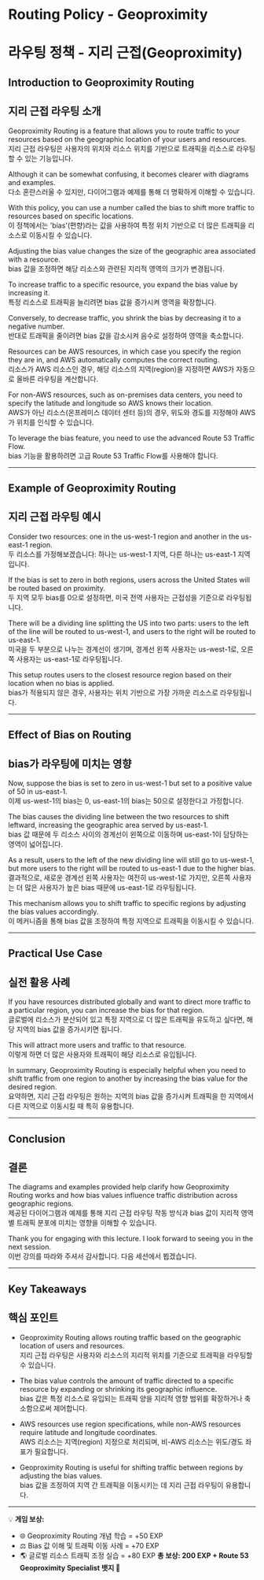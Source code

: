 # Routing Policy - Geoproximity  
# 라우팅 정책 - 지리 근접(Geoproximity)  

## Introduction to Geoproximity Routing  
## 지리 근접 라우팅 소개  

Geoproximity Routing is a feature that allows you to route traffic to your resources based on the geographic location of your users and resources.  
지리 근접 라우팅은 사용자의 위치와 리소스 위치를 기반으로 트래픽을 리소스로 라우팅할 수 있는 기능입니다.  

Although it can be somewhat confusing, it becomes clearer with diagrams and examples.  
다소 혼란스러울 수 있지만, 다이어그램과 예제를 통해 더 명확하게 이해할 수 있습니다.  

With this policy, you can use a number called the bias to shift more traffic to resources based on specific locations.  
이 정책에서는 'bias'(편향)라는 값을 사용하여 특정 위치 기반으로 더 많은 트래픽을 리소스로 이동시킬 수 있습니다.  

Adjusting the bias value changes the size of the geographic area associated with a resource.  
bias 값을 조정하면 해당 리소스와 관련된 지리적 영역의 크기가 변경됩니다.  

To increase traffic to a specific resource, you expand the bias value by increasing it.  
특정 리소스로 트래픽을 늘리려면 bias 값을 증가시켜 영역을 확장합니다.  

Conversely, to decrease traffic, you shrink the bias by decreasing it to a negative number.  
반대로 트래픽을 줄이려면 bias 값을 감소시켜 음수로 설정하여 영역을 축소합니다.  

Resources can be AWS resources, in which case you specify the region they are in, and AWS automatically computes the correct routing.  
리소스가 AWS 리소스인 경우, 해당 리소스의 지역(region)을 지정하면 AWS가 자동으로 올바른 라우팅을 계산합니다.  

For non-AWS resources, such as on-premises data centers, you need to specify the latitude and longitude so AWS knows their location.  
AWS가 아닌 리소스(온프레미스 데이터 센터 등)의 경우, 위도와 경도를 지정해야 AWS가 위치를 인식할 수 있습니다.  

To leverage the bias feature, you need to use the advanced Route 53 Traffic Flow.  
bias 기능을 활용하려면 고급 Route 53 Traffic Flow를 사용해야 합니다.  

---

## Example of Geoproximity Routing  
## 지리 근접 라우팅 예시  

Consider two resources: one in the us-west-1 region and another in the us-east-1 region.  
두 리소스를 가정해보겠습니다: 하나는 us-west-1 지역, 다른 하나는 us-east-1 지역입니다.  

If the bias is set to zero in both regions, users across the United States will be routed based on proximity.  
두 지역 모두 bias를 0으로 설정하면, 미국 전역 사용자는 근접성을 기준으로 라우팅됩니다.  

There will be a dividing line splitting the US into two parts: users to the left of the line will be routed to us-west-1, and users to the right will be routed to us-east-1.  
미국을 두 부분으로 나누는 경계선이 생기며, 경계선 왼쪽 사용자는 us-west-1로, 오른쪽 사용자는 us-east-1로 라우팅됩니다.  

This setup routes users to the closest resource region based on their location when no bias is applied.  
bias가 적용되지 않은 경우, 사용자는 위치 기반으로 가장 가까운 리소스로 라우팅됩니다.  

---

## Effect of Bias on Routing  
## bias가 라우팅에 미치는 영향  

Now, suppose the bias is set to zero in us-west-1 but set to a positive value of 50 in us-east-1.  
이제 us-west-1의 bias는 0, us-east-1의 bias는 50으로 설정한다고 가정합니다.  

The bias causes the dividing line between the two resources to shift leftward, increasing the geographic area served by us-east-1.  
bias 값 때문에 두 리소스 사이의 경계선이 왼쪽으로 이동하며 us-east-1이 담당하는 영역이 넓어집니다.  

As a result, users to the left of the new dividing line will still go to us-west-1, but more users to the right will be routed to us-east-1 due to the higher bias.  
결과적으로, 새로운 경계선 왼쪽 사용자는 여전히 us-west-1로 가지만, 오른쪽 사용자는 더 많은 사용자가 높은 bias 때문에 us-east-1로 라우팅됩니다.  

This mechanism allows you to shift traffic to specific regions by adjusting the bias values accordingly.  
이 메커니즘을 통해 bias 값을 조정하여 특정 지역으로 트래픽을 이동시킬 수 있습니다.  

---

## Practical Use Case  
## 실전 활용 사례  

If you have resources distributed globally and want to direct more traffic to a particular region, you can increase the bias for that region.  
글로벌에 리소스가 분산되어 있고 특정 지역으로 더 많은 트래픽을 유도하고 싶다면, 해당 지역의 bias 값을 증가시키면 됩니다.  

This will attract more users and traffic to that resource.  
이렇게 하면 더 많은 사용자와 트래픽이 해당 리소스로 유입됩니다.  

In summary, Geoproximity Routing is especially helpful when you need to shift traffic from one region to another by increasing the bias value for the desired region.  
요약하면, 지리 근접 라우팅은 원하는 지역의 bias 값을 증가시켜 트래픽을 한 지역에서 다른 지역으로 이동시킬 때 특히 유용합니다.  

---

## Conclusion  
## 결론  

The diagrams and examples provided help clarify how Geoproximity Routing works and how bias values influence traffic distribution across geographic regions.  
제공된 다이어그램과 예제를 통해 지리 근접 라우팅 작동 방식과 bias 값이 지리적 영역별 트래픽 분포에 미치는 영향을 이해할 수 있습니다.  

Thank you for engaging with this lecture. I look forward to seeing you in the next session.  
이번 강의를 따라와 주셔서 감사합니다. 다음 세션에서 뵙겠습니다.  

---

## Key Takeaways  
## 핵심 포인트  

- Geoproximity Routing allows routing traffic based on the geographic location of users and resources.  
  지리 근접 라우팅은 사용자와 리소스의 지리적 위치를 기준으로 트래픽을 라우팅할 수 있습니다.  

- The bias value controls the amount of traffic directed to a specific resource by expanding or shrinking its geographic influence.  
  bias 값은 특정 리소스로 유입되는 트래픽 양을 지리적 영향 범위를 확장하거나 축소함으로써 제어합니다.  

- AWS resources use region specifications, while non-AWS resources require latitude and longitude coordinates.  
  AWS 리소스는 지역(region) 지정으로 처리되며, 비-AWS 리소스는 위도/경도 좌표가 필요합니다.  

- Geoproximity Routing is useful for shifting traffic between regions by adjusting the bias values.  
  bias 값을 조정하여 지역 간 트래픽을 이동시키는 데 지리 근접 라우팅이 유용합니다.  

---

💡 **게임 보상:**

* 🌐 Geoproximity Routing 개념 학습 = +50 EXP
* ⚖️ Bias 값 이해 및 트래픽 이동 사례 = +70 EXP
* 🌎 글로벌 리소스 트래픽 조정 실습 = +80 EXP
  **총 보상: 200 EXP + Route 53 Geoproximity Specialist 뱃지 🏅**
